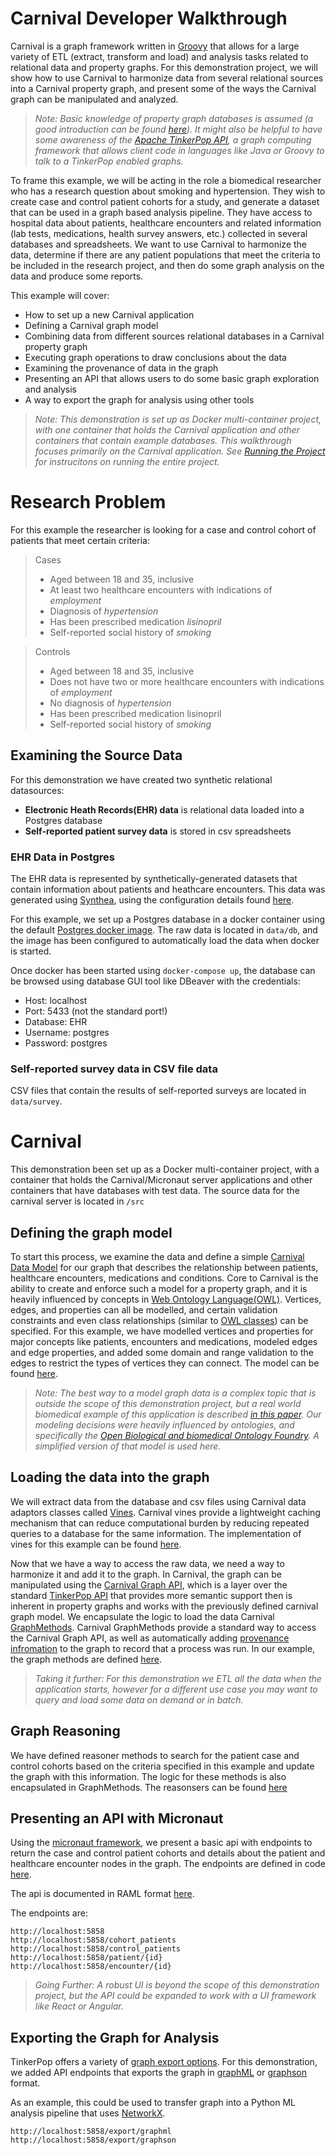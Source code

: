 # Carnival Developer Walkthrough

Carnival is a graph framework written in [Groovy](https://groovy-lang.org) that allows for a large variety of ETL (extract, transform and load) and analysis tasks related to relational data and property graphs. For this demonstration project, we will show how to use Carnival to harmonize data from several relational sources into a Carnival property graph, and present some of the ways the Carnival graph can be manipulated and analyzed.

> *Note: Basic knowledge of property graph databases is assumed (a good introduction can be found [here](https://kelvinlawrence.net/book/Gremlin-Graph-Guide.html#whygraph)). It might also be helpful to have some awareness of the [Apache TinkerPop API](https://tinkerpop.apache.org/docs/current/reference/), a graph computing framework that allows client code in languages like Java or Groovy to talk to a TinkerPop enabled graphs.*

To frame this example, we will be acting in the role a biomedical researcher who has a research question about smoking and hypertension. They wish to create case and control patient cohorts for a study, and generate a dataset that can be used in a graph based analysis pipeline. They have access to hospital data about patients, healthcare encounters and related information (lab tests, medications, health survey answers, etc.) collected in several databases and spreadsheets. We want to use Carnival to harmonize the data, determine if there are any patient populations that meet the criteria to be included in the research project, and then do some graph analysis on the data and produce some reports.


This example will cover:
* How to set up a new Carnival application
* Defining a Carnival graph model
* Combining data from different sources relational databases in a Carnival property graph
* Executing graph operations to draw conclusions about the data
* Examining the provenance of data in the graph
* Presenting an API that allows users to do some basic graph exploration and analysis
* A way to export the graph for analysis using other tools

> *Note: This demonstration is set up as Docker multi-container project, with one container that holds the Carnival application and other containers that contain example databases. This walkthrough focuses primarily on the Carnival application. See [Running the Project](https://github.com/carnival-data/carnival-demo-biomedical/blob/master/README.md#running-the-project) for instrucitons on running the entire project.*


# Research Problem
For this example the researcher is looking for a case and control cohort of patients that meet certain criteria:

>Cases
>* Aged between 18 and 35, inclusive
>* At least two healthcare encounters with indications of *employment*
>* Diagnosis of *hypertension*
>* Has been prescribed medication *lisinopril*
>* Self-reported social history of *smoking*

>Controls
>* Aged between 18 and 35, inclusive
>* Does not have two or more healthcare encounters with indications of *employment*
>* No diagnosis of *hypertension*
>* Has been prescribed medication lisinopril
>* Self-reported social history of *smoking*


## Examining the Source Data
For this demonstration we have created two synthetic relational datasources:

* **Electronic Heath Records(EHR) data** is relational data loaded into a Postgres database
* **Self-reported patient survey data** is stored in csv spreadsheets


### EHR Data in Postgres

The EHR data is represented by synthetically-generated datasets that contain information about patients and heathcare encounters. This data was generated using [Synthea](https://synthetichealth.github.io/synthea/), using the configuration details found [here](https://github.com/carnival-data/carnival-demo-biomedical/blob/master/data/db/synthea/readme.md).


For this example, we set up a Postgres database in a docker container using the default [Postgres docker image](https://hub.docker.com/_/postgres/). The raw data is located in `data/db`, and the image has been configured to automatically load the data when docker is started.


Once docker has been started using `docker-compose up`, the database can be browsed using database GUI tool like DBeaver with the credentials:
* Host: localhost
* Port: 5433 (not the standard port!)
* Database: EHR
* Username: postgres
* Password: postgres


### Self-reported survey data in CSV file data

CSV files that contain the results of self-reported surveys are located in `data/survey`.

# Carnival
This demonstration been set up as a Docker multi-container project, with a container that holds the Carnival/Micronaut server applications and other containers that have databases with test data. The source data for the carnival server is located in `/src`


## Defining the graph model
To start this process, we examine the data and define a simple [Carnival Data Model](https://carnival-data.github.io/carnival/graph-model.html) for our graph that describes the relationship between patients, healthcare encounters, medications and conditions. Core to Carnival is the ability to create and enforce such a model for a property graph, and it is heavily influenced by concepts in [Web Ontology Language(OWL)](https://www.w3.org/TR/2012/REC-owl2-primer-20121211/). Vertices, edges, and properties can all be modelled, and certain validation constraints and even class relationships (similar to [OWL classes](https://en.wikipedia.org/wiki/Web_Ontology_Language#Classes)) can be specified. For this example, we have modelled vertices and properties for major concepts like patients, encounters and medications, modeled edges and edge properties, and added some domain and range validation to the edges to restrict the types of vertices they can connect. The model can be found [here](https://github.com/carnival-data/carnival-demo-biomedical/blob/master/src/main/groovy/example/carnival/micronaut/GraphModel.groovy).

> *Note: The best way to a model graph data is a complex topic that is outside the scope of this demonstration project, but a real world biomedical example of this application is described [in this paper](https://ebooks.iospress.nl/volumearticle/51943). Our modeling decisions were heavily influenced by ontologies, and specifically the [Open Biological and biomedical Ontology Foundry](https://obofoundry.org). A simplified version of that model is used here.*

## Loading the data into the graph
We will extract data from the database and csv files using Carnival data adaptors classes called [Vines](https://carnival-data.github.io/carnival/vines.html). Carnival vines provide a lightweight caching mechanism that can reduce computational burden by reducing repeated queries to a database for the same information. The implementation of vines for this example can be found [here](https://github.com/carnival-data/carnival-demo-biomedical/blob/master/src/main/groovy/example/carnival/micronaut/vine/ExampleDbVine.groovy).

Now that we have a way to access the raw data, we need a way to harmonize it and add it to the graph. In Carnival, the graph can be manipulated using the [Carnival Graph API](https://carnival-data.github.io/carnival/graph-api.html), which is a layer over the standard [TinkerPop API](https://tinkerpop.apache.org/docs/current/reference/) that provides more semantic support then is inherent in property graphs and works with the previously defined carnival graph model. We encapsulate the logic to load the data Carnival [GraphMethods](https://carnival-data.github.io/carnival/graph-method.html). Carnival GraphMethods provide a standard way to access the Carnival Graph API, as well as automatically adding [provenance infromation](https://carnival-data.github.io/carnival/graph-method.html#graph-method-provenance) to the graph to record that a process was run. In our example, the graph methods are defined [here](https://github.com/carnival-data/carnival-demo-biomedical/blob/master/src/main/groovy/example/carnival/micronaut/method/ExampleMethods.groovy).

> *Taking it further: For this demonstration we ETL all the data when the application starts, however for a different use case you may want to query and load some data on demand or in batch.*

## Graph Reasoning
We have defined reasoner methods to search for the patient case and control cohorts based on the criteria specified in this example and update the graph with this information. The logic for these methods is also encapsulated in GraphMethods. The reasonsers can be found [here](https://github.com/carnival-data/carnival-demo-biomedical/blob/master/src/main/groovy/example/carnival/micronaut/method/Reasoners.groovy)

## Presenting an API with Micronaut
Using the [micronaut framework](https://micronaut.io), we present a basic api with endpoints to return the case and control patient cohorts and details about the patient and healthcare encounter nodes in the graph. The endpoints are defined in code [here](https://github.com/carnival-data/carnival-demo-biomedical/blob/master/src/main/groovy/example/carnival/micronaut/web/AppWS.groovy).

The api is documented in RAML format [here](https://github.com/carnival-data/carnival-demo-biomedical/blob/master/docs/ResearchAnswersApi.raml).


The endpoints are:
```
http://localhost:5858
http://localhost:5858/cohort_patients
http://localhost:5858/control_patients
http://localhost:5858/patient/{id}
http://localhost:5858/encounter/{id}
```
> *Going Further: A robust UI is beyond the scope of this demonstration project, but the API could be expanded to work with a UI framework like React or Angular.* 


## Exporting the Graph for Analysis
TinkerPop offers a variety of [graph export options](https://tinkerpop.apache.org/docs/3.3.3/reference/#_gremlin_i_o). For this demonstration, we added API endpoints that exports the graph in [graphML](http://graphml.graphdrawing.org) or [graphson](https://docs.oracle.com/en/database/oracle/property-graph/21.2/spgdg/graphson-data-format.html) format.

As an example, this could be used to transfer graph into a Python ML analysis pipeline that uses [NetworkX](https://networkx.org/documentation/stable/reference/readwrite/graphml.html).

```
http://localhost:5858/export/graphml
http://localhost:5858/export/graphson
```
